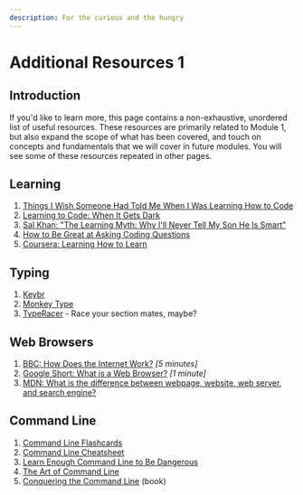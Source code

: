 ```yaml
---
description: For the curious and the hungry
---
```


# Additional Resources 1

## Introduction

If you'd like to learn more, this page contains a non-exhaustive, unordered list of useful resources. These resources are primarily related to Module 1, but also expand the scope of what has been covered, and touch on concepts and fundamentals that we will cover in future modules. You will see some of these resources repeated in other pages.

## Learning

1. [Things I Wish Someone Had Told Me When I Was Learning How to Code](https://www.freecodecamp.org/news/things-i-wish-someone-had-told-me-when-i-was-learning-how-to-code-565fc9dcb329/)
2. [Learning to Code: When It Gets Dark](https://www.freecodecamp.org/news/learning-to-code-when-it-gets-dark-e485edfb58fd/)
3. [Sal Khan: "The Learning Myth: Why I'll Never Tell My Son He Is Smart"](https://www.khanacademy.org/college-careers-more/talks-and-interviews/talks-and-interviews-unit/conversations-with-sal/a/the-learning-myth-why-ill-never-tell-my-son-hes-smart)
4. [How to Be Great at Asking Coding Questions](https://medium.com/@gordon\_zhu/how-to-be-great-at-asking-questions-e37be04d0603)
5. [Coursera: Learning How to Learn](https://www.coursera.org/learn/learning-how-to-learn)

## Typing

1. [Keybr](https://www.keybr.com)
2. [Monkey Type](https://monkeytype.com)
3. [TypeRacer](https://play.typeracer.com) - Race your section mates, maybe?

## Web Browsers

1. [BBC: How Does the Internet Work?](https://www.youtube.com/watch?v=eHp1l73ztB8) _\[5 minutes]_
2. [Google Short: What is a Web Browser?](https://www.youtube.com/watch?v=BrXPcaRlBqo) _\[1 minute]_
3. [MDN: What is the difference between webpage, website, web server, and search engine?](https://developer.mozilla.org/en-US/docs/Learn/Common\_questions/Pages\_sites\_servers\_and\_search\_engines)

## Command Line

1. [Command Line Flashcards](https://flashcards.github.io/command\_line/introduction.html)
2. [Command Line Cheatsheet](https://files.fosswire.com/2007/08/fwunixref.pdf)
3. [Learn Enough Command Line to Be Dangerous](https://www.learnenough.com/command-line-tutorial)
4. [The Art of Command Line](https://github.com/jlevy/the-art-of-command-line#readme)
5. [Conquering the Command Line](https://www.softcover.io/read/fc6c09de/unix\_commands/basics) (book)

